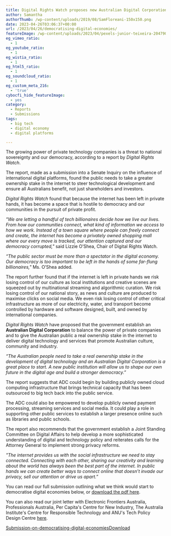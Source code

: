```yaml
---
title: Digital Rights Watch proposes new Australian Digital Corporation to balance the scales with big tech
author: Samantha
authorThumb: /wp-content/uploads/2019/08/SamFloreani-150x150.png
date: 2023-04-26T03:06:37+00:00
url: /2023/04/26/democratising-digital-economies/
featureImage: /wp-content/uploads/2023/04/pexels-junior-teixeira-2047905-scaled-e1682478278320.jpg
eg_vimeo_ratio:
  - 1
eg_youtube_ratio:
  - 1
eg_wistia_ratio:
  - 1
eg_html5_ratio:
  - 1
eg_soundcloud_ratio:
  - 1
eg_custom_meta_216:
  - 'true'
cybocfi_hide_featureImage:
  - yes
category:
  - Reports
  - Submissions
tags:
  - big tech
  - digital economy
  - digital platforms

---
```

The growing power of private technology companies is a threat to national sovereignty and our democracy, according to a report by _Digital Rights Watch_.

The report, made as a submission into a Senate Inquiry on the influence of international digital platforms, found the public needs to take a greater ownership stake in the internet to steer technological development and ensure all Australians benefit, not just shareholders and investors.

_Digital Rights Watch_ found that because the internet has been left in private hands, it has become a space that is hostile to democracy and our communities in the pursuit of private profit.

_"We are letting a handful of tech billionaires decide how we live our lives. From how our communities connect, what kind of information we access to how we work. Instead of a town square where people can freely connect and create, the internet has become a privately owned shopping mall where our every move is tracked, our attention captured and our democracy corrupted,"_ said Lizzie O&#8217;Shea, Chair of Digital Rights Watch.

_&#8220;The public sector must be more than a spectator in the digital economy. Our democracy is too important to be left in the hands of some far-flung billionaires,"_ Ms. O&#8217;Shea added.

The report further found that if the internet is left in private hands we risk losing control of our culture as local institutions and creative scenes are squeezed out by multinational streaming and algorithmic curation. We risk losing control of our national story, as news and culture are produced to maximise clicks on social media. We even risk losing control of other critical infrastructure as more of our electricity, water, and transport become controlled by hardware and software designed, built, and owned by international companies.

_Digital Rights Watch_ have proposed that the government establish an **Australian Digital Corporation** to balance the power of private companies and to give the Australian public a real ownership stake in the internet to deliver digital technology and services that promote Australian culture, community and industry.

_&#8220;The Australian people need to take a real ownership stake in the development of digital technology and an Australian Digital Corporation is a great place to start. A new public institution will allow us to shape our own future in the digital age and build a stronger democracy.&#8221;_

The report suggests that ADC could begin by building publicly owned cloud computing infrastructure that brings technical capacity that has been outsourced to big tech back into the public service.

The ADC could also be empowered to develop publicly owned payment processing, streaming services and social media. It could play a role in supporting other public services to establish a larger presence online such as libraries and public schools.

The report also recommends that the government establish a Joint Standing Committee on Digital Affairs to help develop a more sophisticated understanding of digital and technology policy and reiterates calls for the Attorney General to implement strong privacy reforms.

_"The internet provides us with the social infrastructure we need to stay connected. Connecting with each other, sharing our creativity and learning about the world has always been the best part of the internet. In public hands we can create better ways to connect online that doesn&#8217;t invade our privacy, sell our attention or drive us apart.&#8221;_

You can read our full submission outlining what we think would start to democratise digital economies below, or <span style="text-decoration: underline;"><a href="/wp-content/uploads/2023/04/Submission-on-democratising-digital-economies.pdf" target="_blank" rel="noreferrer noopener">download the pdf here</a></span>.

You can also read our joint letter with Electronic Frontiers Australia, Professionals Australia, Per Capita's Centre for New Industry, The Australia Institute's Centre for Responsible Technology and ANU's Tech Policy Design Centre <span style="text-decoration: underline;"><a href="/wp-content/uploads/2023/04/Joint-letter-on-a-Digital-Affairs-Committee.pdf" target="_blank" rel="noreferrer noopener">here</a></span>.

<div data-wp-interactive="" class="wp-block-file">
  <a id="wp-block-file--media-5e299b1a-442f-4592-9fda-e58263a69345" href="/wp-content/uploads/2023/04/Submission-on-democratising-digital-economies.pdf">Submission-on-democratising-digital-economies</a><a href="/wp-content/uploads/2023/04/Submission-on-democratising-digital-economies.pdf" class="wp-block-file__button wp-element-button" download aria-describedby="wp-block-file--media-5e299b1a-442f-4592-9fda-e58263a69345">Download</a>
</div>

